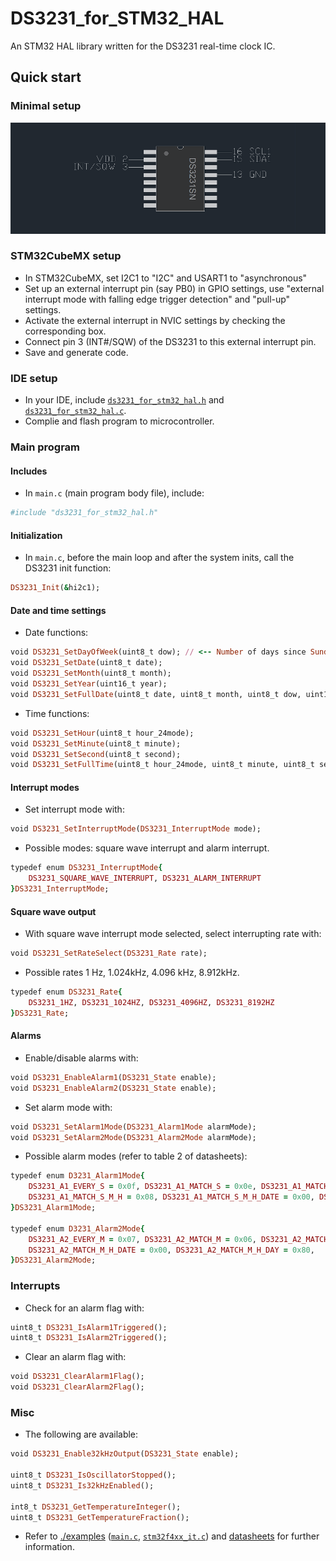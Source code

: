 # DS3231_for_STM32_HAL
An STM32 HAL library written for the DS3231 real-time clock IC.

## Quick start
### Minimal setup
![Setup](./examples/images/minimal_connections.bmp)

### STM32CubeMX setup
* In STM32CubeMX, set I2C1 to "I2C" and USART1 to "asynchronous"
* Set up an external interrupt pin (say PB0) in GPIO settings, use "external interrupt mode with falling edge trigger detection" and "pull-up" settings.
* Activate the external interrupt in NVIC settings by checking the corresponding box.
* Connect pin 3 (INT#/SQW) of the DS3231 to this external interrupt pin.
* Save and generate code.

### IDE setup
* In your IDE, include [`ds3231_for_stm32_hal.h`](./ds3231_for_stm32_hal.h) and [`ds3231_for_stm32_hal.c`](./ds3231_for_stm32_hal.c).
* Complie and flash program to microcontroller.

### Main program
#### Includes
* In `main.c` (main program body file), include:
```ruby
#include "ds3231_for_stm32_hal.h"
```

#### Initialization
* In `main.c`, before the main loop and after the system inits, call the DS3231 init function:
 ```ruby
DS3231_Init(&hi2c1);
 ```
#### Date and time settings
* Date functions:
```ruby
void DS3231_SetDayOfWeek(uint8_t dow); // <-- Number of days since Sunday, 1 to 7.
void DS3231_SetDate(uint8_t date);
void DS3231_SetMonth(uint8_t month);
void DS3231_SetYear(uint16_t year);
void DS3231_SetFullDate(uint8_t date, uint8_t month, uint8_t dow, uint16_t year);
```
* Time functions:
```ruby
void DS3231_SetHour(uint8_t hour_24mode);
void DS3231_SetMinute(uint8_t minute);
void DS3231_SetSecond(uint8_t second);
void DS3231_SetFullTime(uint8_t hour_24mode, uint8_t minute, uint8_t second);
```

#### Interrupt modes
* Set interrupt mode with:
```ruby
void DS3231_SetInterruptMode(DS3231_InterruptMode mode);
```
* Possible modes: square wave interrupt and alarm interrupt.
```ruby
typedef enum DS3231_InterruptMode{
    DS3231_SQUARE_WAVE_INTERRUPT, DS3231_ALARM_INTERRUPT
}DS3231_InterruptMode;
```
#### Square wave output
* With square wave interrupt mode selected, select interrupting rate with:
```ruby
void DS3231_SetRateSelect(DS3231_Rate rate);
```
* Possible rates 1 Hz, 1.024kHz, 4.096 kHz, 8.912kHz.
```ruby
typedef enum DS3231_Rate{
	DS3231_1HZ, DS3231_1024HZ, DS3231_4096HZ, DS3231_8192HZ
}DS3231_Rate;
```

#### Alarms
* Enable/disable alarms with:
```ruby
void DS3231_EnableAlarm1(DS3231_State enable);
void DS3231_EnableAlarm2(DS3231_State enable);
```

* Set alarm mode with:
```ruby
void DS3231_SetAlarm1Mode(DS3231_Alarm1Mode alarmMode);
void DS3231_SetAlarm2Mode(DS3231_Alarm2Mode alarmMode);
```
* Possible alarm modes (refer to table 2 of datasheets):
```ruby
typedef enum D3231_Alarm1Mode{
    DS3231_A1_EVERY_S = 0x0f, DS3231_A1_MATCH_S = 0x0e, DS3231_A1_MATCH_S_M = 0x0c,
    DS3231_A1_MATCH_S_M_H = 0x08, DS3231_A1_MATCH_S_M_H_DATE = 0x00, DS3231_A1_MATCH_S_M_H_DAY = 0x80,
}DS3231_Alarm1Mode;

typedef enum D3231_Alarm2Mode{
    DS3231_A2_EVERY_M = 0x07, DS3231_A2_MATCH_M = 0x06, DS3231_A2_MATCH_M_H = 0x04,
    DS3231_A2_MATCH_M_H_DATE = 0x00, DS3231_A2_MATCH_M_H_DAY = 0x80,
}DS3231_Alarm2Mode;
```

 ### Interrupts
 * Check for an alarm flag with:
 ```ruby
uint8_t DS3231_IsAlarm1Triggered();
uint8_t DS3231_IsAlarm2Triggered();
 ```
 
 * Clear an alarm flag with:
 ```ruby
 void DS3231_ClearAlarm1Flag();
 void DS3231_ClearAlarm2Flag();
 ```
 
 ### Misc
 * The following are available:
 ```ruby
 void DS3231_Enable32kHzOutput(DS3231_State enable);

uint8_t DS3231_IsOscillatorStopped();
uint8_t DS3231_Is32kHzEnabled();

int8_t DS3231_GetTemperatureInteger();
uint8_t DS3231_GetTemperatureFraction();
 ```
* Refer to [./examples](./examples) ([`main.c`](./examples/main.c), [`stm32f4xx_it.c`](./examples/stm32f4xx_it.c)) and [datasheets](https://datasheets.maximintegrated.com/en/ds/DS3231.pdf) for further information.
